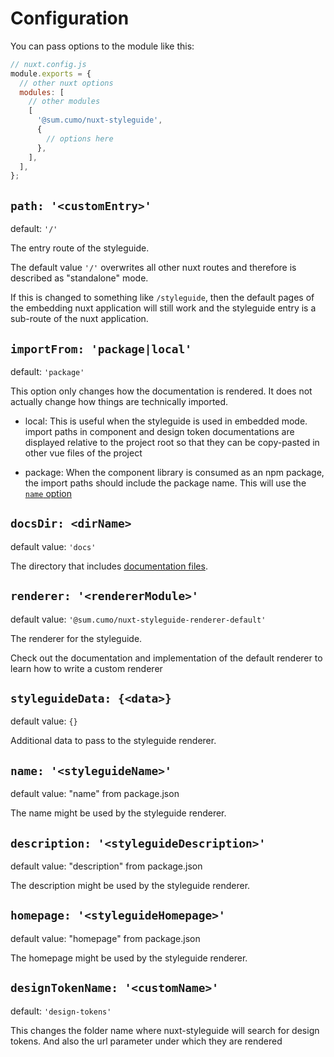 # Configuration

You can pass options to the module like this:

```js
// nuxt.config.js
module.exports = {
  // other nuxt options
  modules: [
    // other modules
    [
      '@sum.cumo/nuxt-styleguide',
      {
        // options here
      },
    ],
  ],
};
```

## `path: '<customEntry>'`

default: `'/'`

The entry route of the styleguide.

The default value `'/'` overwrites all other nuxt routes and therefore
is described as "standalone" mode.

If this is changed to something like `/styleguide`, then the
default pages of the embedding nuxt application will still work
and the styleguide entry is a sub-route of the nuxt application.

## `importFrom: 'package|local'`

default: `'package'`

This option only changes how the documentation is rendered. It does not actually
change how things are technically imported.

* local:
  This is useful when the styleguide is used in embedded mode.
  import paths in component and design token documentations
  are displayed relative to the project root so that they can be copy-pasted
  in other vue files of the project

* package:
  When the component library is consumed as an npm package, the import paths
  should include the package name. This will use the [`name` option](#name-styleguidename)

## `docsDir: <dirName>`

default value: `'docs'`

The directory that includes [documentation files](~/docs/writing-documentation).

## `renderer: '<rendererModule>'`

default value: `'@sum.cumo/nuxt-styleguide-renderer-default'`

The renderer for the styleguide.

Check out the <repo-link file="packages/nuxt-styleguide-renderer-default">documentation and implementation of the
default renderer</repo-link> to learn how to write a custom renderer

## `styleguideData: {<data>}`

default value: `{}`

Additional data to pass to the styleguide renderer.

## `name: '<styleguideName>'`

default value: "name" from package.json

The name might be used by the <repo-link file="packages/nuxt-styleguide-renderer-default">styleguide renderer</repo-link>.

## `description: '<styleguideDescription>'`

default value: "description" from package.json

The description might be used by the <repo-link file="packages/nuxt-styleguide-renderer-default">styleguide renderer</repo-link>.

## `homepage: '<styleguideHomepage>'`

default value: "homepage" from package.json

The homepage might be used by the <repo-link file="packages/nuxt-styleguide-renderer-default">styleguide renderer</repo-link>.

## `designTokenName: '<customName>'`

default: `'design-tokens'`

This changes the folder name where nuxt-styleguide will search
for design tokens. And also the url parameter under which they are rendered
